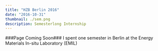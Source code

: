 ```yaml
---
title: "HZB Berlin 2016"
date: "2016-10-31"
thumbnail: ./sem.png
description: Semesterlong Internship
---
```


###Page Coming Soon###
I spent one semester in Berlin at the Energy Materials In-situ Laboratory (EMIL)